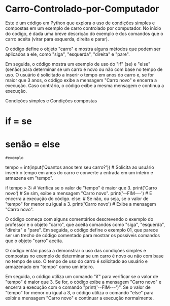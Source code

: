 # Carro-Controlado-por-Computador
Este é um código em Python que explora o uso de condições simples e compostas em um exemplo de carro controlado por computador. No início do código, é dada uma breve descrição do exemplo e dos comandos que o carro aceita (virar para esquerda, direita e parar).

O código define o objeto "carro" e mostra alguns métodos que podem ser aplicados a ele, como "siga", "esquerda", "direita" e "pare".

Em seguida, o código mostra um exemplo de uso do "if" (se) e "else" (senão) para determinar se um carro é novo ou não com base no tempo de uso. O usuário é solicitado a inserir o tempo em anos do carro e, se for maior que 3 anos, o código exibe a mensagem "Carro novo" e encerra a execução. Caso contrário, o código exibe a mesma mensagem e continua a execução.

Condições simples e Condições compostas

 # if = se
 # senão = else
    #exemplo
tempo = int(input('Quantos anos tem seu carro?')) # Solicita ao usuário inserir o tempo em anos do carro e converte a entrada em um inteiro e armazena em "tempo".

if tempo > 3: # Verifica se o valor de "tempo" é maior que 3.
print('Carro novo') # Se sim, exibe a mensagem "Carro novo".
print('--FIM---') # E encerra a execução do código.
else: # Se não, ou seja, se o valor de "tempo" for menor ou igual a 3.
print('Carro novo') # Exibe a mensagem "Carro novo".

O código começa com alguns comentários descrevendo o exemplo do professor e o objeto "carro", que aceita comandos como "siga", "esquerda", "direita" e "pare". Em seguida, o código define o exemplo 01, que parece ser um trecho de código comentado para mostrar os possíveis comandos que o objeto "carro" aceita.

O código então passa a demonstrar o uso das condições simples e compostas no exemplo de determinar se um carro é novo ou não com base no tempo de uso. O tempo de uso do carro é solicitado ao usuário e armazenado em "tempo" como um inteiro.

Em seguida, o código utiliza um comando "if" para verificar se o valor de "tempo" é maior que 3. Se for, o código exibe a mensagem "Carro novo" e encerra a execução com o comando "print('--FIM---')". Se o valor de "tempo" for menor ou igual a 3, o código utiliza o comando "else" para exibir a mensagem "Carro novo" e continuar a execução normalmente.
